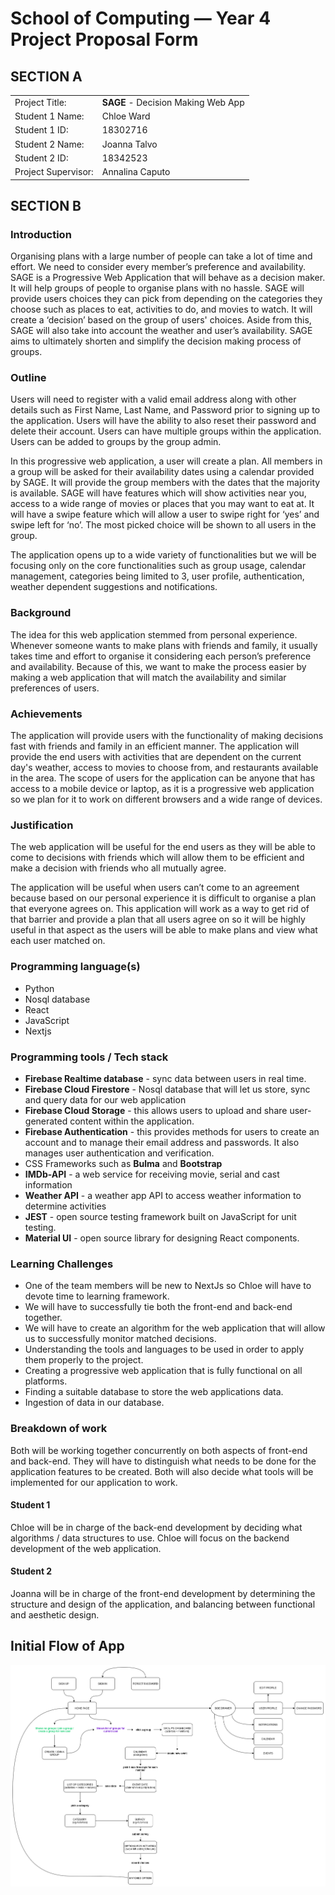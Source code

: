 # School of Computing &mdash; Year 4 Project Proposal Form

<!---- Edit (then commit and push) this document to complete your proposal form.
> Make use of figures / diagrams where appropriate.
>
> Do not rename this file.
---->

## SECTION A

|                     |                                     |
|---------------------|-------------------------------------|
|Project Title:       | **SAGE** - Decision Making Web App  |
|Student 1 Name:      | Chloe Ward                          |
|Student 1 ID:        | 18302716                            |
|Student 2 Name:      | Joanna Talvo                        |
|Student 2 ID:        | 18342523                            |
|Project Supervisor:  | Annalina Caputo                     |


## SECTION B


### Introduction

Organising plans with a large number of people can take a lot of time and effort. We need to consider every member’s preference and availability. SAGE is a Progressive Web Application that will behave as a decision maker. It will help groups of people to organise plans with no hassle. SAGE will provide users choices they can pick from depending on the categories they choose such as places to eat, activities to do, and movies to watch. It will create a ‘decision’ based on the group of users' choices. Aside from this, SAGE will also take into account the weather and user’s availability. SAGE aims to ultimately shorten and simplify the decision making process of groups.


### Outline

Users will need to register with a valid email address along with other details such as First Name, Last Name, and Password prior to signing up to the application. Users will have the ability to also reset their password and delete their account. Users can have multiple groups within the application. Users can be added to groups by the group admin.

In this progressive web application, a user will create a plan. All members in a group will be asked for their availability dates using a calendar provided by SAGE. It will provide the group members with the dates that the majority is available. SAGE will have features which will show activities near you, access to a wide range of movies or places that you may want to eat at. It will have a swipe feature which will allow a user to swipe right for ‘yes’ and swipe left for ‘no’. The most picked choice will be shown to all users in the group. 

The application opens up to a wide variety of functionalities but we will be focusing only on the core functionalities such as group usage, calendar management, categories being limited to 3, user profile, authentication, weather dependent suggestions and notifications. 



### Background

The idea for this web application stemmed from personal experience. Whenever someone wants to make plans with friends and family, it usually takes time and effort to organise it considering each person’s preference and availability. Because of this, we want to make the process easier by making a web application that will match the availability and similar preferences of users.


### Achievements

The application will provide users with the functionality of making decisions fast with friends and family in an efficient manner. The application will provide the end users with activities that are dependent on the current day's weather, access to movies to choose from, and restaurants available in the area. The scope of users for the application can be anyone that has access to a mobile device or laptop, as it is a progressive web application so we plan for it to work on different browsers and a wide range of devices.


### Justification

The web application will be useful for the end users as they will be able to come to decisions with friends which will allow them to be efficient and make a decision with friends who all mutually agree.
 
The application will be useful when users can’t come to an agreement because based on our personal experience it is difficult to organise a plan that everyone agrees on. This application will work as a way to get rid of that barrier and provide a plan that all users agree on so it will be highly useful in that aspect as the users will be able to make plans and view what each user matched on.



### Programming language(s)

*  Python         
*  Nosql database
*  React          
*  JavaScript   
*  Nextjs

### Programming tools / Tech stack

* **Firebase Realtime database** - sync data between users in real time.
* **Firebase Cloud Firestore** - Nosql database that will let us store, sync and query data for our web application
* **Firebase Cloud Storage** - this allows users to upload and share user-generated content within the application.
* **Firebase Authentication** - this provides methods for users to create an account and to manage their email address and passwords. It also manages user authentication and verification.
* CSS Frameworks such as **Bulma** and **Bootstrap**
* **IMDb-API** - a web service for receiving movie, serial and cast information
* **Weather API** - a weather app API to access weather information to determine activities 
* **JEST** - open source testing framework built on JavaScript for unit testing.
* **Material UI** - open source library for designing React components.


### Learning Challenges

* One of the team members will be new to NextJs so Chloe will have to devote time to learning framework.                                      
* We will have to successfully tie both the front-end and back-end together.
* We will have to create an algorithm for the web application that will allow us to successfully monitor matched decisions.
* Understanding the tools and languages to be used in order to apply them properly to the project.
* Creating a progressive web application that is fully functional on all platforms.
* Finding a suitable database to store the web applications data.
* Ingestion of data in our database.

### Breakdown of work

Both will be working together concurrently on both aspects of
front-end and back-end. They will have to distinguish what needs to be
done for the application features to be created. Both will also decide
what tools will be implemented for our application to work.

#### Student 1

<!----- > *Student 1 should complete this section.* ---->

Chloe will be in charge of the back-end development by deciding what
algorithms / data structures to use. Chloe will focus on the backend
development of the web application.

#### Student 2

<!--- *Student 2 should complete this section.* --->

Joanna will be in charge of the front-end development by determining
the structure and design of the application, and balancing between
functional and aesthetic design. 


## Initial Flow of App

<!------ > Example: Here's how you can include images in markdown documents... ----->
<img src="./res/SAGE-FLOW-CHART-PROPOSAL-WHITEBG.png">
